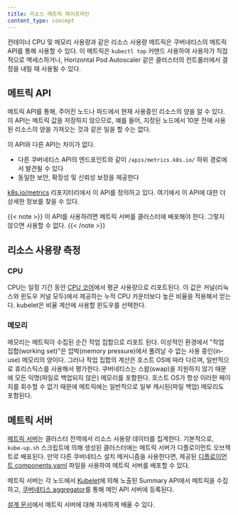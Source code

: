 ```yaml
---
title: 리소스 메트릭 파이프라인
content_type: concept
---
```


<!-- overview -->

컨테이너 CPU 및 메모리 사용량과 같은 리소스 사용량 메트릭은
쿠버네티스의 메트릭 API를 통해 사용할 수 있다. 이 메트릭은
`kubectl top` 커맨드 사용하여 사용자가 직접적으로 액세스하거나,
Horizontal Pod Autoscaler 같은 클러스터의 컨트롤러에서 결정을 내릴 때 사용될 수 있다.

<!-- body -->

## 메트릭 API

메트릭 API를 통해, 주어진 노드나 파드에서 현재 사용중인
리소스의 양을 알 수 있다. 이 API는 메트릭 값을 저장하지
않으므로, 예를 들어, 지정된 노드에서 10분 전에 사용된 리소스의 양을
가져오는 것과 같은 일을 할 수는 없다.

이 API와 다른 API는 차이가 없다.

- 다른 쿠버네티스 API의 엔드포인트와 같이 `/apis/metrics.k8s.io/` 하위 경로에서 발견될 수 있다
- 동일한 보안, 확장성 및 신뢰성 보장을 제공한다

[k8s.io/metrics](https://github.com/kubernetes/metrics/blob/master/pkg/apis/metrics/v1beta1/types.go)
리포지터리에서 이 API를 정의하고 있다. 여기에서 이 API에 대한 더 상세한 정보를 찾을 수 있다.

{{< note >}}
이 API를 사용하려면 메트릭 서버를 클러스터에 배포해야 한다. 그렇지 않으면 사용할 수 없다.
{{< /note >}}

## 리소스 사용량 측정

### CPU

CPU는 일정 기간 동안
[CPU 코어](/ko/docs/concepts/configuration/manage-resources-containers/#cpu의-의미)에서
평균 사용량으로 리포트된다. 이 값은 커널(리눅스와 윈도우 커널 모두)에서 제공하는
누적 CPU 카운터보다 높은 비율을 적용해서 얻는다.
kubelet은 비율 계산에 사용할 윈도우를 선택한다.

### 메모리

메모리는 메트릭이 수집된 순간 작업 집합으로 리포트 된다.
이상적인 환경에서 "작업 집합(working set)"은 압박(memory pressure)에서 풀려날 수 없는 사용 중인(in-use) 메모리의 양이다.
그러나 작업 집합의 계산은 호스트 OS에 따라 다르며, 일반적으로 휴리스틱스를 사용해서 평가한다.
쿠버네티스는 스왑(swap)을 지원하지 않기 때문에 모든 익명(파일로 백업되지 않은) 메모리를 포함한다.
호스트 OS가 항상 이러한 페이지를 회수할 수 없기 때문에 메트릭에는 일반적으로 일부 캐시된(파일 백업) 메모리도 포함된다.

## 메트릭 서버

[메트릭 서버](https://github.com/kubernetes-incubator/metrics-server)는 클러스터 전역에서 리소스 사용량 데이터를 집계한다.
기본적으로, `kube-up.sh` 스크립트에 의해 생성된 클러스터에는 메트릭 서버가
디플로이먼트 오브젝트로 배포된다. 만약 다른 쿠버네티스 설치 메커니즘을 사용한다면, 제공된
[디플로이먼트 components.yaml](https://github.com/kubernetes-sigs/metrics-server/releases) 파일을 사용하여 메트릭 서버를 배포할 수 있다.

메트릭 서버는 각 노드에서 [Kubelet](/docs/reference/command-line-tools-reference/kubelet/)에 의해
노출된 Summary API에서 메트릭을 수집하고, [쿠버네티스 aggregator](/ko/docs/concepts/extend-kubernetes/api-extension/apiserver-aggregation/)를
통해 메인 API 서버에 등록된다.

[설계 문서](https://github.com/kubernetes/community/blob/master/contributors/design-proposals/instrumentation/metrics-server.md)에서
메트릭 서버에 대해 자세하게 배울 수 있다.
